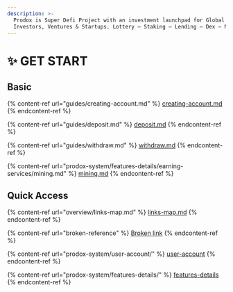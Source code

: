 ```yaml
---
description: >-
  Prodox is Super Defi Project with an investment launchpad for Global
  Investors, Ventures & Startups. Lottery — Staking — Lending — Dex — NFT Market
---
```


# ✨ GET START

## Basic

{% content-ref url="guides/creating-account.md" %}
[creating-account.md](guides/creating-account.md)
{% endcontent-ref %}

{% content-ref url="guides/deposit.md" %}
[deposit.md](guides/deposit.md)
{% endcontent-ref %}

{% content-ref url="guides/withdraw.md" %}
[withdraw.md](guides/withdraw.md)
{% endcontent-ref %}

{% content-ref url="prodox-system/features-details/earning-services/mining.md" %}
[mining.md](prodox-system/features-details/earning-services/mining.md)
{% endcontent-ref %}

## Quick Access

{% content-ref url="overview/links-map.md" %}
[links-map.md](overview/links-map.md)
{% endcontent-ref %}

{% content-ref url="broken-reference" %}
[Broken link](broken-reference)
{% endcontent-ref %}

{% content-ref url="prodox-system/user-account/" %}
[user-account](prodox-system/user-account/)
{% endcontent-ref %}

{% content-ref url="prodox-system/features-details/" %}
[features-details](prodox-system/features-details/)
{% endcontent-ref %}
